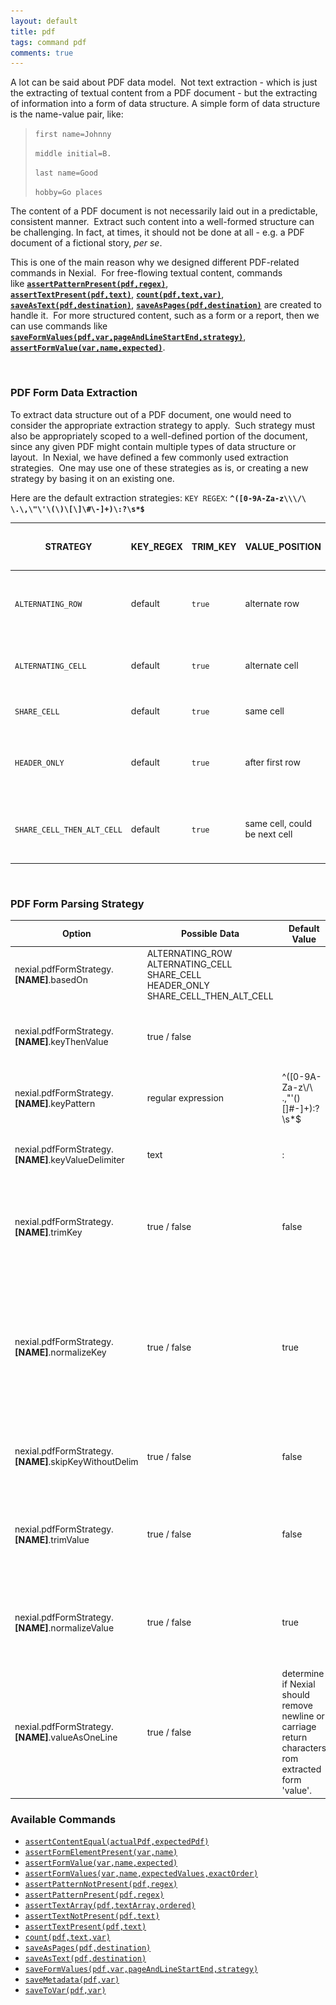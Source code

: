 ```yaml
---
layout: default
title: pdf
tags: command pdf
comments: true
---
```



A lot can be said about PDF data model.  Not text extraction - which is just the extracting of textual content from a 
PDF document - but the extracting of information into a form of data structure. A simple form of data structure is 
the name-value pair, like:

> `first name=Johnny`
>
> `middle initial=B.`
>
> `last name=Good`
>
> `hobby=Go places`

The content of a PDF document is not necessarily laid out in a predictable, consistent manner.  Extract such content 
into a well-formed structure can be challenging. In fact, at times, it should not be done at all - e.g. a PDF document 
of a fictional story, _per se_.

This is one of the main reason why we designed different PDF-related commands in Nexial.  For free-flowing textual 
content, commands like [**`assertPatternPresent(pdf,regex)`**](assertPatternPresent(pdf,regex)), 
[**`assertTextPresent(pdf,text)`**](assertTextPresent(pdf,text)), [**`count(pdf,text,var)`**](count(pdf,text,var)), 
[**`saveAsText(pdf,destination)`**](saveAsText(pdf,destination)), 
[**`saveAsPages(pdf,destination)`**](saveAsPages(pdf,destination)) are created to handle it.  For more structured 
content, such as a form or a report, then we can use commands like 
[**`saveFormValues(pdf,var,pageAndLineStartEnd,strategy)`**](saveFormValues(pdf,var,pageAndLineStartEnd,strategy)), 
[**`assertFormValue(var,name,expected)`**](assertFormValue(var,name,expected)). 

<br/>

### PDF Form Data Extraction
To extract data structure out of a PDF document, one would need to consider the appropriate extraction strategy to 
apply.  Such strategy must also be appropriately scoped to a well-defined portion of the document, since any given PDF 
might contain multiple types of data structure or layout.  In Nexial, we have defined a few commonly used extraction 
strategies.  One may use one of these strategies as is, or creating a new strategy by basing it on an existing one.

Here are the default extraction strategies:
`KEY REGEX`: **`^([0-9A-Za-z\\\/\ \.\,\"\'\(\)\[\]\#\-]+)\:?\s*$`**

| STRATEGY                   | KEY_REGEX | TRIM_KEY | VALUE_POSITION                | TRIM_VALUE | VALUE MERGE AS 1 LINE | Description | Example |
| -------------------------- | --------- | -------- | ----------------------------- | ---------- | --------------------- | ----------- | ------- |
| `ALTERNATING_ROW`          | default   | `true`   | alternate row                 | `true`     | `true` | The name and value are laid out in alternating row. In the example (right), `STREET ADDRESS`would be considered in a separate row than its corresponding value `2200 West Empire Ave.,` | ![](image/pdf_01.png) |
| `ALTERNATING_CELL`         | default   | `true`   | alternate cell                | `true`     | `true` | The name and value are laid out in alternative cell. In the example (right), `Employee Gross` is presented in one cell, while its corresponding value `$1,334,694.40` is in another. | ![](image/pdf_02.png) |
| `SHARE_CELL`               | default   | `true`   | same cell                     | `true`     | `true` | Both the name and value are stored in the same cell, forming a contiguous string of text. | ![](image/pdf_03.png)|
| `HEADER_ONLY`              | default   | `true`   | after first row               | `true`     | `true` | All the name of the target data structure are laid out horizontally across the same line (like table header), while the corresponding values are laid out in subsequent lines (like CSV). | ![](image/pdf_04.png)|
| `SHARE_CELL_THEN_ALT_CELL` | default   | `true`   | same cell, could be next cell | `true`     | `true` | This is a combination of `SHARE_CELL` and `ALTERNATING_CELL`. The `SHARE_CELL`strategy is tried first, and in need be the `ALTERNATING_CELL`strategy is employed as backup. | 

<br/>

### PDF Form Parsing Strategy

| Option | Possible Data | Default Value | Description | 
| --- | --- | --- | --- | 
|nexial.pdfFormStrategy.**[NAME]**.basedOn |ALTERNATING_ROW<br/>ALTERNATING_CELL<br/>SHARE_CELL<br/>HEADER_ONLY<br/>SHARE_CELL_THEN_ALT_CELL | |  use one of the strategies as your starting point |
|nexial.pdfFormStrategy.**[NAME]**.keyThenValue | true / false | | determine if form 'key' should appear before the corresponding 'value' |
|nexial.pdfFormStrategy.**[NAME]**.keyPattern | regular expression | ^([0-9A-Za-z\\\/\ \.\,\"\'\(\)\[\]\#\-]+)\:?\s*$ | the extraction pattern for form 'key' |
|nexial.pdfFormStrategy.**[NAME]**.keyValueDelimiter | text | : | the delimiter (or separator) between form 'key' and 'value' |
|nexial.pdfFormStrategy.**[NAME]**.trimKey | true / false | false | determine if Nexial should remove leading and ending spaces from extracted form 'key'|
|nexial.pdfFormStrategy.**[NAME]**.normalizeKey | true / false | true | determine if Nexial should remove duplicate whitespaces from extracted form 'key'. If true, FIRST or   LAST -   name would become **FIRST or LAST - name**.|
|nexial.pdfFormStrategy.**[NAME]**.skipKeyWithoutDelim|true / false|false|determine if extract form 'key' without corresponding 'value' would be removed|
|nexial.pdfFormStrategy.**[NAME]**.trimValue|true / false|false|determine if Nexial should remove leading and ending spaces from extracted form 'value'|
|nexial.pdfFormStrategy.**[NAME]**.normalizeValue|true / false|true|determine if Nexial should remove duplicate whitespaces from extracted form 'value'. |
|nexial.pdfFormStrategy.**[NAME]**.valueAsOneLine|true / false|determine if Nexial should remove newline or carriage return characters rom extracted form 'value'.|


### Available Commands
- [`assertContentEqual(actualPdf,expectedPdf)`](assertContentEqual(actualPdf,expectedPdf))
- [`assertFormElementPresent(var,name)`](assertFormElementPresent(var,name))
- [`assertFormValue(var,name,expected)`](assertFormValue(var,name,expected))
- [`assertFormValues(var,name,expectedValues,exactOrder)`](assertFormValues(var,name,expectedValues,exactOrder))
- [`assertPatternNotPresent(pdf,regex)`](assertPatternNotPresent(pdf,regex))
- [`assertPatternPresent(pdf,regex)`](assertPatternPresent(pdf,regex))
- [`assertTextArray(pdf,textArray,ordered)`](assertTextArray(pdf,textArray,ordered))
- [`assertTextNotPresent(pdf,text)`](assertTextNotPresent(pdf,text))
- [`assertTextPresent(pdf,text)`](assertTextPresent(pdf,text))
- [`count(pdf,text,var)`](count(pdf,text,var))
- [`saveAsPages(pdf,destination)`](saveAsPages(pdf,destination))
- [`saveAsText(pdf,destination)`](saveAsText(pdf,destination))
- [`saveFormValues(pdf,var,pageAndLineStartEnd,strategy)`](saveFormValues(pdf,var,pageAndLineStartEnd,strategy))
- [`saveMetadata(pdf,var)`]( saveMetadata(pdf,var))
- [`saveToVar(pdf,var)`](saveToVar(pdf,var))
